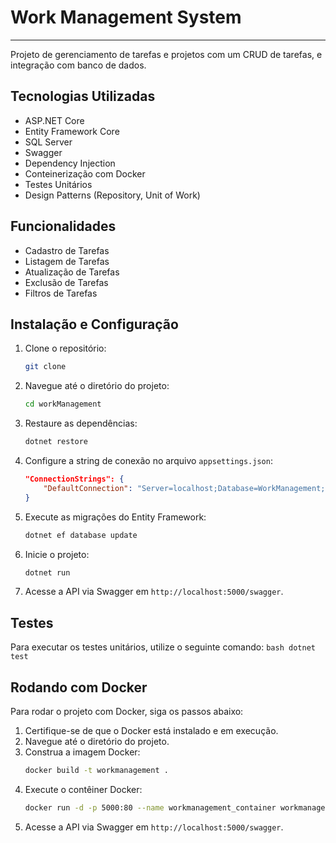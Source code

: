 # Work Management System

---
Projeto de gerenciamento de tarefas e projetos com um CRUD de tarefas, e integração com banco de dados.

## Tecnologias Utilizadas
- ASP.NET Core
- Entity Framework Core
- SQL Server
- Swagger
- Dependency Injection
- Conteinerização com Docker
- Testes Unitários
- Design Patterns (Repository, Unit of Work)

## Funcionalidades
- Cadastro de Tarefas
- Listagem de Tarefas
- Atualização de Tarefas
- Exclusão de Tarefas
- Filtros de Tarefas

## Instalação e Configuração
1. Clone o repositório:
   ```bash
   git clone
   ```
2. Navegue até o diretório do projeto:
   ```bash
   cd workManagement
   ```
3. Restaure as dependências:
   ```bash
   dotnet restore
   ```
4. Configure a string de conexão no arquivo `appsettings.json`:
   ```json
   "ConnectionStrings": {
	   "DefaultConnection": "Server=localhost;Database=WorkManagement;User Id=sa;Password=your_password;"
   }
   ```
5. Execute as migrações do Entity Framework:
   ```bash
   dotnet ef database update
   ```
6. Inicie o projeto:
   ```bash
   dotnet run
   ```
7. Acesse a API via Swagger em `http://localhost:5000/swagger`.

## Testes
Para executar os testes unitários, utilize o seguinte comando:
	```bash
	dotnet test
	```

## Rodando com Docker
Para rodar o projeto com Docker, siga os passos abaixo:
1. Certifique-se de que o Docker está instalado e em execução.
2. Navegue até o diretório do projeto.
3. Construa a imagem Docker:
   ```bash
   docker build -t workmanagement .
   ```
4. Execute o contêiner Docker:
   ```bash
   docker run -d -p 5000:80 --name workmanagement_container workmanagement
   ```
5. Acesse a API via Swagger em `http://localhost:5000/swagger`.

